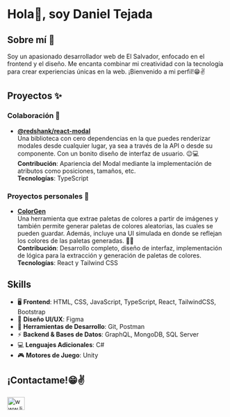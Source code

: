 # Hola👋, soy Daniel Tejada

## Sobre mí 🚀  
Soy un apasionado desarrollador web de El Salvador, enfocado en el frontend y el diseño. Me encanta combinar mi creatividad con la tecnología para crear experiencias únicas en la web. ¡Bienvenido a mi perfil!😁✌️

## Proyectos ✨

### Colaboración 💪
- **[@redshank/react-modal](https://www.npmjs.com/package/@redshank/react-modal#)**  
  Una biblioteca con cero dependencias en la que puedes renderizar modales desde cualquier lugar, ya sea a través de la API o desde su componente. Con un bonito diseño de interfaz de usuario. 😉💻  
  **Contribución**: Apariencia del Modal mediante la implementación de atributos como posiciones, tamaños, etc.  
  **Tecnologías**: TypeScript  

### Proyectos personales 🚀
- **[ColorGen](https://color-gen-two.vercel.app/)**  
  Una herramienta que extrae paletas de colores a partir de imágenes y también permite generar paletas de colores aleatorias, las cuales se pueden guardar. Además, incluye una UI simulada en donde se reflejan los colores de las paletas generadas. 🎨✨  
  **Contribución**: Desarrollo completo, diseño de interfaz, implementación de lógica para la extracción y generación de paletas de colores.  
  **Tecnologías**: React y Tailwind CSS  

## Skills

- 🖥️ **Frontend**: HTML, CSS, JavaScript, TypeScript, React, TailwindCSS, Bootstrap  
- 🎨 **Diseño UI/UX**: Figma  
- 🔧 **Herramientas de Desarrollo**: Git, Postman  
- ⚡ **Backend & Bases de Datos**: GraphQL, MongoDB, SQL Server  
- 💻 **Lenguajes Adicionales**: C#  
- 🎮 **Motores de Juego**: Unity  

## ¡Contactame!😁✌️
<p align="left">
  <a href="https://www.linkedin.com/in/daniel-tejada-6ab063237/" target="blank">
    <img align="center" src="https://raw.githubusercontent.com/rahuldkjain/github-profile-readme-generator/master/src/images/icons/Social/linked-in-alt.svg" alt="www.linkedin.com/in/daniel-tejada-6ab063237" height="30" width="40" />
  </a>
</p>
